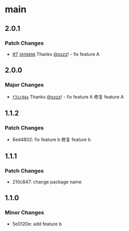 # main

## 2.0.1

### Patch Changes

- [#7](https://github.com/sxzz-dev/changesets-demo/pull/7) [`3650898`](https://github.com/sxzz-dev/changesets-demo/commit/36508982e85d8a792f3ca15b3cc1891a0ccb78b4) Thanks [@sxzz](https://github.com/sxzz)! - fix feature A

## 2.0.0

### Major Changes

- [`f31c94a`](https://github.com/sxzz/changesets-demo/commit/f31c94ad4d804b1af0bc7523df1d61ed9facba63) Thanks [@sxzz](https://github.com/sxzz)! - fix feature A 修复 feature A

## 1.1.2

### Patch Changes

- 8ed4802: fix feature b 修复 feature b

## 1.1.1

### Patch Changes

- 210c847: change package name

## 1.1.0

### Minor Changes

- 5e0120e: add feature b
